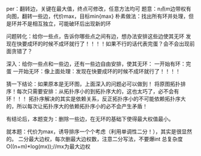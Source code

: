 per：翻转边，关键在最大值，终点可修改，任意方法均可
题意：n点m边带权有向图，翻转一些边，代价max，目标min{max}
朴素做法：找出所有环并处理，但是环并不是相互独立，可能破环后出现新的环

问题转化：给你一些点，告诉你哪些点之间有边，想办法安排这些边使其无环
发现在快要成环的时候不成环就行了！！！！如果不行的话代表完蛋？会不会出现前面贪错了？

深入：给你一些点和一些边，还有一些边自由安排，使其无环：
一开始有环：完蛋
一开始无环：像上面处理：发现在快要成环的时候不成环就行了！！！！

猜一下结论：如果原本是无环图，上面深入的问题必可以做到！
将原图拓扑排序！每次只需要安排：从拓扑序小的到拓扑序大的，这也太巧了，必不会有环！！！
拓扑序解决的其实是依赖关系，反正拓扑序小的不可能依赖拓扑序大的，所以每次让拓扑序大的依赖拓扑序小的必不会产生矛盾！

有结论后，本题变为：删除一些边，在无环的基础下使得最大权值最小。

就本题：代价为max，诱导排序一个个考虑（利用单调性二分！），其实是很显然的。
二分最大边权，每次删最大边权数，注意二分写法，不要爆int
总复杂度O((n+m)*log(mx));//mx为最大边权
